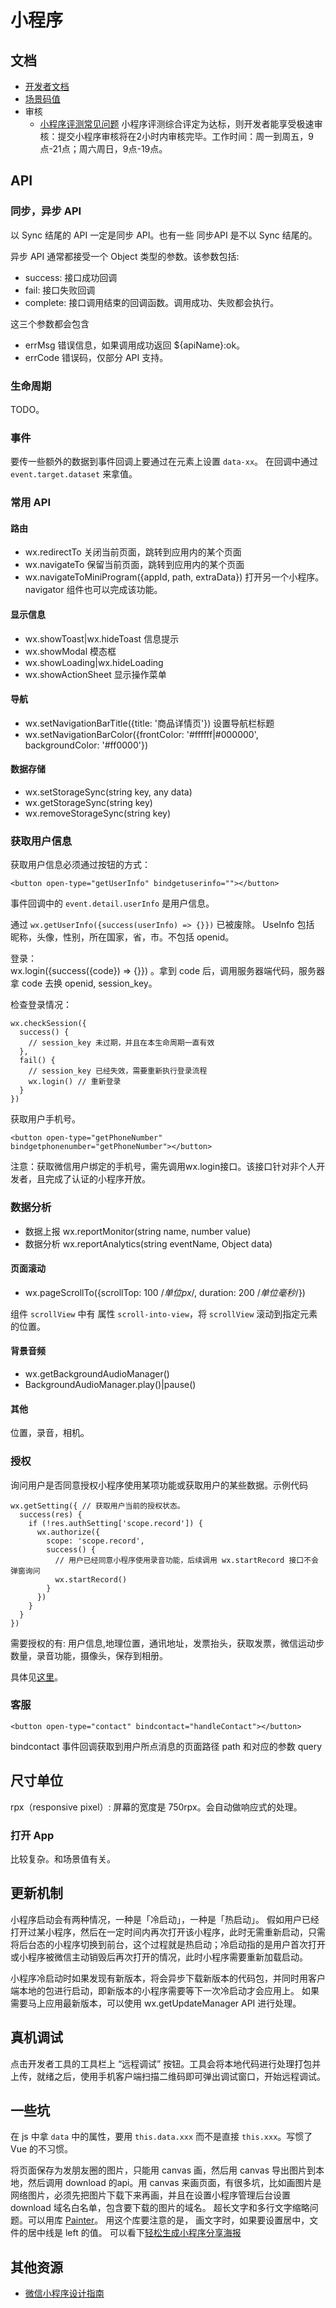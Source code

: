 # 小程序
## 文档
* [开发者文档](https://developers.weixin.qq.com/miniprogram/dev/index.html?t=19031317)
* [场景码值](scene-list.md)
* 审核
  * [小程序评测常见问题](http://kf.qq.com/faq/190108BJnmUN190108RrEnqE.html) 小程序评测综合评定为达标，则开发者能享受极速审核：提交小程序审核将在2小时内审核完毕。工作时间：周一到周五，9点-21点；周六周日，9点-19点。

## API
### 同步，异步 API
以 Sync 结尾的 API 一定是同步 API。也有一些 同步API 是不以 Sync 结尾的。

异步 API 通常都接受一个 Object 类型的参数。该参数包括:
* success: 接口成功回调
* fail: 接口失败回调
* complete: 接口调用结束的回调函数。调用成功、失败都会执行。

这三个参数都会包含 
* errMsg 错误信息，如果调用成功返回 ${apiName}:ok。
* errCode 错误码，仅部分 API 支持。

### 生命周期
TODO。

### 事件
要传一些额外的数据到事件回调上要通过在元素上设置 `data-xx`。 在回调中通过 `event.target.dataset` 来拿值。

### 常用 API
#### 路由
* wx.redirectTo 关闭当前页面，跳转到应用内的某个页面
* wx.navigateTo 保留当前页面，跳转到应用内的某个页面
* wx.navigateToMiniProgram({appId, path, extraData}) 打开另一个小程序。 navigator 组件也可以完成该功能。

#### 显示信息
* wx.showToast|wx.hideToast 信息提示
* wx.showModal 模态框
* wx.showLoading|wx.hideLoading
* wx.showActionSheet 显示操作菜单

#### 导航
* wx.setNavigationBarTitle({title: '商品详情页'}) 设置导航栏标题
* wx.setNavigationBarColor({frontColor: '#ffffff|#000000', backgroundColor: '#ff0000'})

#### 数据存储
* wx.setStorageSync(string key, any data)
* wx.getStorageSync(string key)
* wx.removeStorageSync(string key)

### 获取用户信息
获取用户信息必须通过按钮的方式：
```
<button open-type="getUserInfo" bindgetuserinfo=""></button>
```
事件回调中的 `event.detail.userInfo` 是用户信息。


通过 `wx.getUserInfo({success(userInfo) => {}})` 已被废除。  UseInfo 包括 昵称，头像，性别，所在国家，省，市。不包括 openid。

登录：  
wx.login({success({code}) => {}}) 。拿到 code 后，调用服务器端代码，服务器拿 code 去换 openid, session_key。

检查登录情况：
```
wx.checkSession({
  success() {
    // session_key 未过期，并且在本生命周期一直有效
  },
  fail() {
    // session_key 已经失效，需要重新执行登录流程
    wx.login() // 重新登录
  }
})
```

获取用户手机号。 
```
<button open-type="getPhoneNumber" bindgetphonenumber="getPhoneNumber"></button>
```

注意：获取微信用户绑定的手机号，需先调用wx.login接口。该接口针对非个人开发者，且完成了认证的小程序开放。

### 数据分析
* 数据上报 wx.reportMonitor(string name, number value)
* 数据分析 wx.reportAnalytics(string eventName, Object data)

#### 页面滚动
* wx.pageScrollTo({scrollTop: 100 /*单位px*/, duration: 200 /*单位毫秒*/})

组件 `scrollView` 中有 属性 `scroll-into-view`，将 `scrollView` 滚动到指定元素的位置。

#### 背景音频
* wx.getBackgroundAudioManager()
* BackgroundAudioManager.play()|pause()

#### 其他
位置，录音，相机。

### 授权
询问用户是否同意授权小程序使用某项功能或获取用户的某些数据。示例代码

```
wx.getSetting({ // 获取用户当前的授权状态。
  success(res) {
    if (!res.authSetting['scope.record']) {
      wx.authorize({
        scope: 'scope.record',
        success() {
          // 用户已经同意小程序使用录音功能，后续调用 wx.startRecord 接口不会弹窗询问
          wx.startRecord()
        }
      })
    }
  }
})
```

需要授权的有: 用户信息,地理位置，通讯地址，发票抬头，获取发票，微信运动步数量，录音功能，摄像头，保存到相册。

具体见[这里](https://developers.weixin.qq.com/miniprogram/dev/framework/open-ability/authorize.html)。

### 客服
```
<button open-type="contact" bindcontact="handleContact"></button>
```

bindcontact 事件回调获取到用户所点消息的页面路径 path 和对应的参数 query

## 尺寸单位
rpx（responsive pixel）: 屏幕的宽度是 750rpx。会自动做响应式的处理。


### 打开 App
比较复杂。和场景值有关。

## 更新机制
小程序启动会有两种情况，一种是「冷启动」，一种是「热启动」。 假如用户已经打开过某小程序，然后在一定时间内再次打开该小程序，此时无需重新启动，只需将后台态的小程序切换到前台，这个过程就是热启动；冷启动指的是用户首次打开或小程序被微信主动销毁后再次打开的情况，此时小程序需要重新加载启动。

小程序冷启动时如果发现有新版本，将会异步下载新版本的代码包，并同时用客户端本地的包进行启动，即新版本的小程序需要等下一次冷启动才会应用上。 如果需要马上应用最新版本，可以使用 wx.getUpdateManager API 进行处理。

## 真机调试
点击开发者工具的工具栏上 “远程调试” 按钮。工具会将本地代码进行处理打包并上传，就绪之后，使用手机客户端扫描二维码即可弹出调试窗口，开始远程调试。

## 一些坑
在 js 中拿 `data` 中的属性，要用 `this.data.xxx` 而不是直接 `this.xxx`。写惯了 Vue 的不习惯。

将页面保存为发朋友圈的图片，只能用 canvas 画，然后用 canvas 导出图片到本地，然后调用 download 的api。用 canvas 来画页面，有很多坑，比如画图片是网络图片，必须先把图片下载下来再画，并且在设置小程序管理后台设置 download 域名白名单，包含要下载的图片的域名。 超长文字和多行文字缩略问题。可以用库 [Painter](https://github.com/Kujiale-Mobile/Painter)。 用这个库要注意的是， 画文字时，如果要设置居中，文件的居中线是 left 的值。 可以看下[轻松生成小程序分享海报](https://juejin.im/post/5b7e48566fb9a01a1059543f)

## 其他资源
* [微信小程序设计指南](https://developers.weixin.qq.com/miniprogram/design/index.html)
